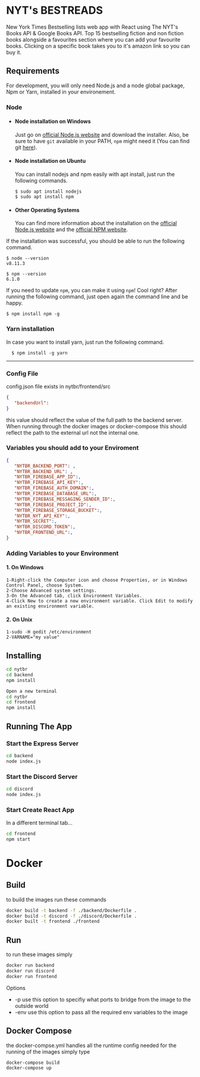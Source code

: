 # NYT's BESTREADS

New York Times Bestselling lists web app with React using The NYT's Books API & Google Books API. Top 15 bestselling fiction and non fiction books alongside a favourites section where you can add your favourite books. Clicking on a specific book takes you to it's amazon link so you can buy it.

## Requirements

For development, you will only need Node.js and a node global package, Npm or Yarn, installed in your environement.

### Node
- #### Node installation on Windows

  Just go on [official Node.js website](https://nodejs.org/) and download the installer.
Also, be sure to have `git` available in your PATH, `npm` might need it (You can find git [here](https://git-scm.com/)).

- #### Node installation on Ubuntu

  You can install nodejs and npm easily with apt install, just run the following commands.

      $ sudo apt install nodejs
      $ sudo apt install npm

- #### Other Operating Systems
  You can find more information about the installation on the [official Node.js website](https://nodejs.org/) and the [official NPM website](https://npmjs.org/).

If the installation was successful, you should be able to run the following command.

    $ node --version
    v8.11.3

    $ npm --version
    6.1.0

If you need to update `npm`, you can make it using `npm`! Cool right? After running the following command, just open again the command line and be happy.

    $ npm install npm -g

###
### Yarn installation
  In case you want to install yarn, just run the following command.

      $ npm install -g yarn

---

### Config File
config.json file exists in nytbr/frontend/src

````json
{
   "backendUrl": 
}
````
this value should reflect the value of the full path to the backend server. When running through the docker images or docker-compose this should reflect the path to the external url not the internal one.


### Variables you should add to your Enviroment

```json
{
   "NYTBR_BACKEND_PORT": , 
   "NYTBR_BACKEND_URL": ,
   "NYTBR_FIREBASE_APP_ID":,
   "NYTBR_FIREBASE_API_KEY":,
   "NYTBR_FIREBASE_AUTH_DOMAIN":,
   "NYTBR_FIREBASE_DATABASE_URL":,
   "NYTBR_FIREBASE_MESSAGING_SENDER_ID":,
   "NYTBR_FIREBASE_PROJECT_ID":,
   "NYTBR_FIREBASE_STORAGE_BUCKET":,
   "NYTBR_NYT_API_KEY":,
   "NYTBR_SECRET":,
   "NYTBR_DISCORD_TOKEN":,
   "NYTBR_FRONTEND_URL":,
}
```
### Adding Variables to your Environment
#### 1. On Windows

```
1-Right-click the Computer icon and choose Properties, or in Windows Control Panel, choose System.
2-Choose Advanced system settings.
3-On the Advanced tab, click Environment Variables.
4-Click New to create a new environment variable. Click Edit to modify an existing environment variable.
```

#### 2. On Unix

```
1-sudo -H gedit /etc/environment
2-VARNAME="my value"
```

## Installing

```bash
cd nytbr
cd backend
npm install

Open a new terminal
cd nytbr
cd frontend
npm install
```

## Running The App

### Start the Express Server

```bash
cd backend
node index.js

```

### Start the Discord Server

```bash
cd discord
node index.js

```

### Start Create React App

In a different terminal tab...

```bash
cd frontend
npm start

```
# Docker
## Build
to build the images run these commands
```bash
docker build -t backend -f ./backend/Dockerfile .
docker build -t discord -f ./discord/Dockerfile .
docker built -t frontend ./frontend
```
## Run
to run these images simply
```bash
docker run backend
docker run discord
docker run frontend
```
Options 
  - -p use this option to specifiy what ports to bridge from the image to the outside world
  - -env use this option to pass all the required env variables to the image
## Docker Compose
the docker-compse.yml handles all the runtime config needed for the running of the images simply type
```bash
docker-compose build
docker-compose up
```

